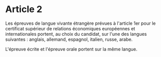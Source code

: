 # Article 2

Les épreuves de langue vivante étrangère prévues à l'article 1er pour le certificat supérieur de relations économiques européennes et internationales portent, au choix du candidat, sur l'une des langues suivantes : anglais, allemand, espagnol, italien, russe, arabe.

L'épreuve écrite et l'épreuve orale portent sur la même langue.
